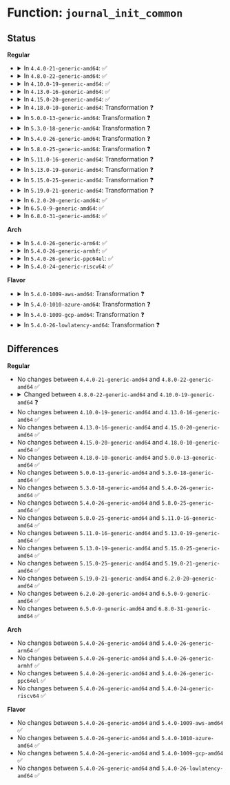 # Function: <code>journal_init_common</code>

## Status
<b>Regular</b>
<ul>
<li>
<details>
<summary>In <code>4.4.0-21-generic-amd64</code>: ✅</summary>

```c
journal_t * journal_init_common()
```

```json
{
  "name": "journal_init_common",
  "collision_type": "Unique Static",
  "inline_type": "No",
  "funcs": [
    {
      "addr": 18446744071581922512,
      "name": "journal_init_common",
      "external": false,
      "loc": "fs/jbd2/journal.c:1069",
      "file": "fs/jbd2/journal.c",
      "inline": "seen, unknown",
      "caller_inline": [],
      "caller_func": [
        "fs/jbd2/journal.c:jbd2_journal_init_dev",
        "fs/jbd2/journal.c:jbd2_journal_init_inode"
      ]
    }
  ],
  "symbols": [
    {
      "addr": 18446744071581922512,
      "name": "journal_init_common",
      "section": ".text",
      "bind": "STB_LOCAL",
      "size": 351
    }
  ]
}
```
</details>
</li>
<li>
<details>
<summary>In <code>4.8.0-22-generic-amd64</code>: ✅</summary>

```c
journal_t * journal_init_common()
```

```json
{
  "name": "journal_init_common",
  "collision_type": "Unique Static",
  "inline_type": "No",
  "funcs": [
    {
      "addr": 18446744071582112320,
      "name": "journal_init_common",
      "external": false,
      "loc": "fs/jbd2/journal.c:1093",
      "file": "fs/jbd2/journal.c",
      "inline": "seen, unknown",
      "caller_inline": [],
      "caller_func": [
        "fs/jbd2/journal.c:jbd2_journal_init_inode",
        "fs/jbd2/journal.c:jbd2_journal_init_dev"
      ]
    }
  ],
  "symbols": [
    {
      "addr": 18446744071582112320,
      "name": "journal_init_common",
      "section": ".text",
      "bind": "STB_LOCAL",
      "size": 351
    }
  ]
}
```
</details>
</li>
<li>
<details>
<summary>In <code>4.10.0-19-generic-amd64</code>: ✅</summary>

```c
journal_t * journal_init_common(struct block_device * bdev, struct block_device * fs_dev, long long unsigned int start, int len, int blocksize)
```

```json
{
  "name": "journal_init_common",
  "collision_type": "Unique Static",
  "inline_type": "No",
  "funcs": [
    {
      "addr": 18446744071582202304,
      "name": "journal_init_common",
      "external": false,
      "loc": "fs/jbd2/journal.c:1093",
      "file": "fs/jbd2/journal.c",
      "inline": "seen, unknown",
      "caller_inline": [],
      "caller_func": [
        "fs/jbd2/journal.c:jbd2_journal_init_inode",
        "fs/jbd2/journal.c:jbd2_journal_init_dev"
      ]
    }
  ],
  "symbols": [
    {
      "addr": 18446744071582202304,
      "name": "journal_init_common",
      "section": ".text",
      "bind": "STB_LOCAL",
      "size": 648
    }
  ]
}
```
</details>
</li>
<li>
<details>
<summary>In <code>4.13.0-16-generic-amd64</code>: ✅</summary>

```c
journal_t * journal_init_common(struct block_device * bdev, struct block_device * fs_dev, long long unsigned int start, int len, int blocksize)
```

```json
{
  "name": "journal_init_common",
  "collision_type": "Unique Static",
  "inline_type": "No",
  "funcs": [
    {
      "addr": 18446744071582287792,
      "name": "journal_init_common",
      "external": false,
      "loc": "fs/jbd2/journal.c:1116",
      "file": "fs/jbd2/journal.c",
      "inline": "seen, unknown",
      "caller_inline": [],
      "caller_func": [
        "fs/jbd2/journal.c:jbd2_journal_init_inode",
        "fs/jbd2/journal.c:jbd2_journal_init_dev"
      ]
    }
  ],
  "symbols": [
    {
      "addr": 18446744071582287792,
      "name": "journal_init_common",
      "section": ".text",
      "bind": "STB_LOCAL",
      "size": 608
    }
  ]
}
```
</details>
</li>
<li>
<details>
<summary>In <code>4.15.0-20-generic-amd64</code>: ✅</summary>

```c
journal_t * journal_init_common(struct block_device * bdev, struct block_device * fs_dev, long long unsigned int start, int len, int blocksize)
```

```json
{
  "name": "journal_init_common",
  "collision_type": "Unique Static",
  "inline_type": "No",
  "funcs": [
    {
      "addr": 18446744071582436864,
      "name": "journal_init_common",
      "external": false,
      "loc": "fs/jbd2/journal.c:1132",
      "file": "fs/jbd2/journal.c",
      "inline": "seen, unknown",
      "caller_inline": [],
      "caller_func": [
        "fs/jbd2/journal.c:jbd2_journal_init_inode",
        "fs/jbd2/journal.c:jbd2_journal_init_dev"
      ]
    }
  ],
  "symbols": [
    {
      "addr": 18446744071582436864,
      "name": "journal_init_common",
      "section": ".text",
      "bind": "STB_LOCAL",
      "size": 608
    }
  ]
}
```
</details>
</li>
<li>
<details>
<summary>In <code>4.18.0-10-generic-amd64</code>: Transformation ❓</summary>

```c
journal_t * journal_init_common(struct block_device * bdev, struct block_device * fs_dev, long long unsigned int start, int len, int blocksize)
```

```json
{
  "name": "journal_init_common",
  "collision_type": "Unique Static",
  "inline_type": "No",
  "funcs": [
    {
      "addr": 0,
      "name": "journal_init_common",
      "external": false,
      "loc": "fs/jbd2/journal.c:1129",
      "file": "fs/jbd2/journal.c",
      "inline": "seen, unknown",
      "caller_inline": [],
      "caller_func": [
        "fs/jbd2/journal.c:jbd2_journal_init_inode",
        "fs/jbd2/journal.c:jbd2_journal_init_dev"
      ]
    }
  ],
  "symbols": [
    {
      "addr": 18446744071582626752,
      "name": "journal_init_common",
      "section": ".text",
      "bind": "STB_LOCAL",
      "size": 577
    },
    {
      "addr": 18446744071582638737,
      "name": "journal_init_common.cold.46",
      "section": ".text",
      "bind": "STB_LOCAL",
      "size": 31
    }
  ]
}
```
</details>
</li>
<li>
<details>
<summary>In <code>5.0.0-13-generic-amd64</code>: Transformation ❓</summary>

```c
journal_t * journal_init_common(struct block_device * bdev, struct block_device * fs_dev, long long unsigned int start, int len, int blocksize)
```

```json
{
  "name": "journal_init_common",
  "collision_type": "Unique Static",
  "inline_type": "No",
  "funcs": [
    {
      "addr": 0,
      "name": "journal_init_common",
      "external": false,
      "loc": "fs/jbd2/journal.c:1129",
      "file": "fs/jbd2/journal.c",
      "inline": "seen, unknown",
      "caller_inline": [],
      "caller_func": [
        "fs/jbd2/journal.c:jbd2_journal_init_inode",
        "fs/jbd2/journal.c:jbd2_journal_init_dev"
      ]
    }
  ],
  "symbols": [
    {
      "addr": 18446744071582728576,
      "name": "journal_init_common",
      "section": ".text",
      "bind": "STB_LOCAL",
      "size": 577
    },
    {
      "addr": 18446744071582740481,
      "name": "journal_init_common.cold.47",
      "section": ".text",
      "bind": "STB_LOCAL",
      "size": 31
    }
  ]
}
```
</details>
</li>
<li>
<details>
<summary>In <code>5.3.0-18-generic-amd64</code>: Transformation ❓</summary>

```c
journal_t * journal_init_common(struct block_device * bdev, struct block_device * fs_dev, long long unsigned int start, int len, int blocksize)
```

```json
{
  "name": "journal_init_common",
  "collision_type": "Unique Static",
  "inline_type": "No",
  "funcs": [
    {
      "addr": 0,
      "name": "journal_init_common",
      "external": false,
      "loc": "fs/jbd2/journal.c:1112",
      "file": "fs/jbd2/journal.c",
      "inline": "seen, unknown",
      "caller_inline": [],
      "caller_func": [
        "fs/jbd2/journal.c:jbd2_journal_init_inode",
        "fs/jbd2/journal.c:jbd2_journal_init_dev"
      ]
    }
  ],
  "symbols": [
    {
      "addr": 18446744071582902160,
      "name": "journal_init_common",
      "section": ".text",
      "bind": "STB_LOCAL",
      "size": 577
    },
    {
      "addr": 18446744071582914333,
      "name": "journal_init_common.cold",
      "section": ".text",
      "bind": "STB_LOCAL",
      "size": 31
    }
  ]
}
```
</details>
</li>
<li>
<details>
<summary>In <code>5.4.0-26-generic-amd64</code>: Transformation ❓</summary>

```c
journal_t * journal_init_common(struct block_device * bdev, struct block_device * fs_dev, long long unsigned int start, int len, int blocksize)
```

```json
{
  "name": "journal_init_common",
  "collision_type": "Unique Static",
  "inline_type": "No",
  "funcs": [
    {
      "addr": 0,
      "name": "journal_init_common",
      "external": false,
      "loc": "fs/jbd2/journal.c:1111",
      "file": "fs/jbd2/journal.c",
      "inline": "seen, unknown",
      "caller_inline": [],
      "caller_func": [
        "fs/jbd2/journal.c:jbd2_journal_init_inode",
        "fs/jbd2/journal.c:jbd2_journal_init_dev"
      ]
    }
  ],
  "symbols": [
    {
      "addr": 18446744071583008848,
      "name": "journal_init_common",
      "section": ".text",
      "bind": "STB_LOCAL",
      "size": 577
    },
    {
      "addr": 18446744071583020931,
      "name": "journal_init_common.cold",
      "section": ".text",
      "bind": "STB_LOCAL",
      "size": 31
    }
  ]
}
```
</details>
</li>
<li>
<details>
<summary>In <code>5.8.0-25-generic-amd64</code>: Transformation ❓</summary>

```c
journal_t * journal_init_common(struct block_device * bdev, struct block_device * fs_dev, long long unsigned int start, int len, int blocksize)
```

```json
{
  "name": "journal_init_common",
  "collision_type": "Unique Static",
  "inline_type": "No",
  "funcs": [
    {
      "addr": 0,
      "name": "journal_init_common",
      "external": false,
      "loc": "fs/jbd2/journal.c:1124",
      "file": "fs/jbd2/journal.c",
      "inline": "seen, unknown",
      "caller_inline": [],
      "caller_func": [
        "fs/jbd2/journal.c:jbd2_journal_init_inode",
        "fs/jbd2/journal.c:jbd2_journal_init_dev"
      ]
    }
  ],
  "symbols": [
    {
      "addr": 18446744071583324320,
      "name": "journal_init_common",
      "section": ".text",
      "bind": "STB_LOCAL",
      "size": 593
    },
    {
      "addr": 18446744071583338214,
      "name": "journal_init_common.cold",
      "section": ".text",
      "bind": "STB_LOCAL",
      "size": 31
    }
  ]
}
```
</details>
</li>
<li>
<details>
<summary>In <code>5.11.0-16-generic-amd64</code>: Transformation ❓</summary>

```c
journal_t * journal_init_common(struct block_device * bdev, struct block_device * fs_dev, long long unsigned int start, int len, int blocksize)
```

```json
{
  "name": "journal_init_common",
  "collision_type": "Unique Static",
  "inline_type": "No",
  "funcs": [
    {
      "addr": 0,
      "name": "journal_init_common",
      "external": false,
      "loc": "fs/jbd2/journal.c:1303",
      "file": "fs/jbd2/journal.c",
      "inline": "seen, unknown",
      "caller_inline": [],
      "caller_func": [
        "fs/jbd2/journal.c:jbd2_journal_init_inode",
        "fs/jbd2/journal.c:jbd2_journal_init_dev"
      ]
    }
  ],
  "symbols": [
    {
      "addr": 18446744071583447520,
      "name": "journal_init_common",
      "section": ".text",
      "bind": "STB_LOCAL",
      "size": 630
    },
    {
      "addr": 18446744071591350601,
      "name": "journal_init_common.cold",
      "section": ".text",
      "bind": "STB_LOCAL",
      "size": 31
    }
  ]
}
```
</details>
</li>
<li>
<details>
<summary>In <code>5.13.0-19-generic-amd64</code>: Transformation ❓</summary>

```c
journal_t * journal_init_common(struct block_device * bdev, struct block_device * fs_dev, long long unsigned int start, int len, int blocksize)
```

```json
{
  "name": "journal_init_common",
  "collision_type": "Unique Static",
  "inline_type": "No",
  "funcs": [
    {
      "addr": 0,
      "name": "journal_init_common",
      "external": false,
      "loc": "fs/jbd2/journal.c:1303",
      "file": "fs/jbd2/journal.c",
      "inline": "seen, unknown",
      "caller_inline": [],
      "caller_func": [
        "fs/jbd2/journal.c:jbd2_journal_init_inode",
        "fs/jbd2/journal.c:jbd2_journal_init_dev"
      ]
    }
  ],
  "symbols": [
    {
      "addr": 18446744071583465440,
      "name": "journal_init_common",
      "section": ".text",
      "bind": "STB_LOCAL",
      "size": 627
    },
    {
      "addr": 18446744071591293240,
      "name": "journal_init_common.cold",
      "section": ".text",
      "bind": "STB_LOCAL",
      "size": 31
    }
  ]
}
```
</details>
</li>
<li>
<details>
<summary>In <code>5.15.0-25-generic-amd64</code>: Transformation ❓</summary>

```c
journal_t * journal_init_common(struct block_device * bdev, struct block_device * fs_dev, long long unsigned int start, int len, int blocksize)
```

```json
{
  "name": "journal_init_common",
  "collision_type": "Unique Static",
  "inline_type": "No",
  "funcs": [
    {
      "addr": 0,
      "name": "journal_init_common",
      "external": false,
      "loc": "fs/jbd2/journal.c:1337",
      "file": "fs/jbd2/journal.c",
      "inline": "seen, unknown",
      "caller_inline": [],
      "caller_func": [
        "fs/jbd2/journal.c:jbd2_journal_init_inode",
        "fs/jbd2/journal.c:jbd2_journal_init_dev"
      ]
    }
  ],
  "symbols": [
    {
      "addr": 18446744071583819232,
      "name": "journal_init_common",
      "section": ".text",
      "bind": "STB_LOCAL",
      "size": 757
    },
    {
      "addr": 18446744071592274723,
      "name": "journal_init_common.cold",
      "section": ".text",
      "bind": "STB_LOCAL",
      "size": 24
    }
  ]
}
```
</details>
</li>
<li>
<details>
<summary>In <code>5.19.0-21-generic-amd64</code>: Transformation ❓</summary>

```c
journal_t * journal_init_common(struct block_device * bdev, struct block_device * fs_dev, long long unsigned int start, int len, int blocksize)
```

```json
{
  "name": "journal_init_common",
  "collision_type": "Unique Static",
  "inline_type": "No",
  "funcs": [
    {
      "addr": 0,
      "name": "journal_init_common",
      "external": false,
      "loc": "fs/jbd2/journal.c:1343",
      "file": "fs/jbd2/journal.c",
      "inline": "seen, unknown",
      "caller_inline": [],
      "caller_func": [
        "fs/jbd2/journal.c:jbd2_journal_init_inode",
        "fs/jbd2/journal.c:jbd2_journal_init_dev"
      ]
    }
  ],
  "symbols": [
    {
      "addr": 18446744071584388080,
      "name": "journal_init_common",
      "section": ".text",
      "bind": "STB_LOCAL",
      "size": 770
    },
    {
      "addr": 18446744071594056382,
      "name": "journal_init_common.cold",
      "section": ".text",
      "bind": "STB_LOCAL",
      "size": 24
    }
  ]
}
```
</details>
</li>
<li>
<details>
<summary>In <code>6.2.0-20-generic-amd64</code>: ✅</summary>

```c
journal_t * journal_init_common(struct block_device * bdev, struct block_device * fs_dev, long long unsigned int start, int len, int blocksize)
```

```json
{
  "name": "journal_init_common",
  "collision_type": "Unique Static",
  "inline_type": "No",
  "funcs": [
    {
      "addr": 18446744071585043552,
      "name": "journal_init_common",
      "external": false,
      "loc": "fs/jbd2/journal.c:1346",
      "file": "fs/jbd2/journal.c",
      "inline": "seen, unknown",
      "caller_inline": [],
      "caller_func": [
        "fs/jbd2/journal.c:jbd2_journal_init_inode",
        "fs/jbd2/journal.c:jbd2_journal_init_dev"
      ]
    }
  ],
  "symbols": [
    {
      "addr": 18446744071585043552,
      "name": "journal_init_common",
      "section": ".text",
      "bind": "STB_LOCAL",
      "size": 812
    }
  ]
}
```
</details>
</li>
<li>
<details>
<summary>In <code>6.5.0-9-generic-amd64</code>: ✅</summary>

```c
journal_t * journal_init_common(struct block_device * bdev, struct block_device * fs_dev, long long unsigned int start, int len, int blocksize)
```

```json
{
  "name": "journal_init_common",
  "collision_type": "Unique Static",
  "inline_type": "No",
  "funcs": [
    {
      "addr": 18446744071585272432,
      "name": "journal_init_common",
      "external": false,
      "loc": "fs/jbd2/journal.c:1348",
      "file": "fs/jbd2/journal.c",
      "inline": "seen, unknown",
      "caller_inline": [],
      "caller_func": [
        "fs/jbd2/journal.c:jbd2_journal_init_inode",
        "fs/jbd2/journal.c:jbd2_journal_init_dev"
      ]
    }
  ],
  "symbols": [
    {
      "addr": 18446744071585272432,
      "name": "journal_init_common",
      "section": ".text",
      "bind": "STB_LOCAL",
      "size": 812
    }
  ]
}
```
</details>
</li>
<li>
<details>
<summary>In <code>6.8.0-31-generic-amd64</code>: ✅</summary>

```c
journal_t * journal_init_common(struct block_device * bdev, struct block_device * fs_dev, long long unsigned int start, int len, int blocksize)
```

```json
{
  "name": "journal_init_common",
  "collision_type": "Unique Static",
  "inline_type": "No",
  "funcs": [
    {
      "addr": 18446744071585508720,
      "name": "journal_init_common",
      "external": false,
      "loc": "fs/jbd2/journal.c:1519",
      "file": "fs/jbd2/journal.c",
      "inline": "seen, unknown",
      "caller_inline": [],
      "caller_func": [
        "fs/jbd2/journal.c:jbd2_journal_init_inode",
        "fs/jbd2/journal.c:jbd2_journal_init_dev"
      ]
    }
  ],
  "symbols": [
    {
      "addr": 18446744071585508720,
      "name": "journal_init_common",
      "section": ".text",
      "bind": "STB_LOCAL",
      "size": 943
    }
  ]
}
```
</details>
</li>
</ul>
<b>Arch</b>
<ul>
<li>
<details>
<summary>In <code>5.4.0-26-generic-arm64</code>: ✅</summary>

```c
journal_t * journal_init_common(struct block_device * bdev, struct block_device * fs_dev, long long unsigned int start, int len, int blocksize)
```

```json
{
  "name": "journal_init_common",
  "collision_type": "Unique Static",
  "inline_type": "No",
  "funcs": [
    {
      "addr": 18446603336494693744,
      "name": "journal_init_common",
      "external": false,
      "loc": "fs/jbd2/journal.c:1111",
      "file": "fs/jbd2/journal.c",
      "inline": "seen, unknown",
      "caller_inline": [],
      "caller_func": [
        "fs/jbd2/journal.c:jbd2_journal_init_inode",
        "fs/jbd2/journal.c:jbd2_journal_init_dev"
      ]
    }
  ],
  "symbols": [
    {
      "addr": 18446603336494693744,
      "name": "journal_init_common",
      "section": ".text",
      "bind": "STB_LOCAL",
      "size": 532
    }
  ]
}
```
</details>
</li>
<li>
<details>
<summary>In <code>5.4.0-26-generic-armhf</code>: ✅</summary>

```c
journal_t * journal_init_common(struct block_device * bdev, struct block_device * fs_dev, long long unsigned int start, int len, int blocksize)
```

```json
{
  "name": "journal_init_common",
  "collision_type": "Unique Static",
  "inline_type": "No",
  "funcs": [
    {
      "addr": 3228136056,
      "name": "journal_init_common",
      "external": false,
      "loc": "fs/jbd2/journal.c:1111",
      "file": "fs/jbd2/journal.c",
      "inline": "seen, unknown",
      "caller_inline": [],
      "caller_func": [
        "fs/jbd2/journal.c:jbd2_journal_init_inode",
        "fs/jbd2/journal.c:jbd2_journal_init_dev"
      ]
    }
  ],
  "symbols": [
    {
      "addr": 3228136056,
      "name": "journal_init_common",
      "section": ".text",
      "bind": "STB_LOCAL",
      "size": 492
    }
  ]
}
```
</details>
</li>
<li>
<details>
<summary>In <code>5.4.0-26-generic-ppc64el</code>: ✅</summary>

```c
journal_t * journal_init_common(struct block_device * bdev, struct block_device * fs_dev, long long unsigned int start, int len, int blocksize)
```

```json
{
  "name": "journal_init_common",
  "collision_type": "Unique Static",
  "inline_type": "No",
  "funcs": [
    {
      "addr": 13835058055288518576,
      "name": "journal_init_common",
      "external": false,
      "loc": "fs/jbd2/journal.c:1111",
      "file": "fs/jbd2/journal.c",
      "inline": "seen, unknown",
      "caller_inline": [],
      "caller_func": [
        "fs/jbd2/journal.c:jbd2_journal_init_inode",
        "fs/jbd2/journal.c:jbd2_journal_init_dev"
      ]
    }
  ],
  "symbols": [
    {
      "addr": 13835058055288518576,
      "name": "journal_init_common",
      "section": ".text",
      "bind": "STB_LOCAL",
      "size": 692
    }
  ]
}
```
</details>
</li>
<li>
<details>
<summary>In <code>5.4.0-24-generic-riscv64</code>: ✅</summary>

```c
journal_t * journal_init_common(struct block_device * bdev, struct block_device * fs_dev, long long unsigned int start, int len, int blocksize)
```

```json
{
  "name": "journal_init_common",
  "collision_type": "Unique Static",
  "inline_type": "No",
  "funcs": [
    {
      "addr": 18446743936274052392,
      "name": "journal_init_common",
      "external": false,
      "loc": "fs/jbd2/journal.c:1111",
      "file": "fs/jbd2/journal.c",
      "inline": "seen, unknown",
      "caller_inline": [],
      "caller_func": [
        "fs/jbd2/journal.c:jbd2_journal_init_inode",
        "fs/jbd2/journal.c:jbd2_journal_init_dev"
      ]
    }
  ],
  "symbols": [
    {
      "addr": 18446743936274052392,
      "name": "journal_init_common",
      "section": ".text",
      "bind": "STB_LOCAL",
      "size": 514
    }
  ]
}
```
</details>
</li>
</ul>
<b>Flavor</b>
<ul>
<li>
<details>
<summary>In <code>5.4.0-1009-aws-amd64</code>: Transformation ❓</summary>

```c
journal_t * journal_init_common(struct block_device * bdev, struct block_device * fs_dev, long long unsigned int start, int len, int blocksize)
```

```json
{
  "name": "journal_init_common",
  "collision_type": "Unique Static",
  "inline_type": "No",
  "funcs": [
    {
      "addr": 0,
      "name": "journal_init_common",
      "external": false,
      "loc": "fs/jbd2/journal.c:1111",
      "file": "fs/jbd2/journal.c",
      "inline": "seen, unknown",
      "caller_inline": [],
      "caller_func": [
        "fs/jbd2/journal.c:jbd2_journal_init_inode",
        "fs/jbd2/journal.c:jbd2_journal_init_dev"
      ]
    }
  ],
  "symbols": [
    {
      "addr": 18446744071582977584,
      "name": "journal_init_common",
      "section": ".text",
      "bind": "STB_LOCAL",
      "size": 577
    },
    {
      "addr": 18446744071582989667,
      "name": "journal_init_common.cold",
      "section": ".text",
      "bind": "STB_LOCAL",
      "size": 31
    }
  ]
}
```
</details>
</li>
<li>
<details>
<summary>In <code>5.4.0-1010-azure-amd64</code>: Transformation ❓</summary>

```c
journal_t * journal_init_common(struct block_device * bdev, struct block_device * fs_dev, long long unsigned int start, int len, int blocksize)
```

```json
{
  "name": "journal_init_common",
  "collision_type": "Unique Static",
  "inline_type": "No",
  "funcs": [
    {
      "addr": 0,
      "name": "journal_init_common",
      "external": false,
      "loc": "fs/jbd2/journal.c:1111",
      "file": "fs/jbd2/journal.c",
      "inline": "seen, unknown",
      "caller_inline": [],
      "caller_func": [
        "fs/jbd2/journal.c:jbd2_journal_init_inode",
        "fs/jbd2/journal.c:jbd2_journal_init_dev"
      ]
    }
  ],
  "symbols": [
    {
      "addr": 18446744071582914736,
      "name": "journal_init_common",
      "section": ".text",
      "bind": "STB_LOCAL",
      "size": 577
    },
    {
      "addr": 18446744071582926819,
      "name": "journal_init_common.cold",
      "section": ".text",
      "bind": "STB_LOCAL",
      "size": 31
    }
  ]
}
```
</details>
</li>
<li>
<details>
<summary>In <code>5.4.0-1009-gcp-amd64</code>: Transformation ❓</summary>

```c
journal_t * journal_init_common(struct block_device * bdev, struct block_device * fs_dev, long long unsigned int start, int len, int blocksize)
```

```json
{
  "name": "journal_init_common",
  "collision_type": "Unique Static",
  "inline_type": "No",
  "funcs": [
    {
      "addr": 0,
      "name": "journal_init_common",
      "external": false,
      "loc": "fs/jbd2/journal.c:1111",
      "file": "fs/jbd2/journal.c",
      "inline": "seen, unknown",
      "caller_inline": [],
      "caller_func": [
        "fs/jbd2/journal.c:jbd2_journal_init_inode",
        "fs/jbd2/journal.c:jbd2_journal_init_dev"
      ]
    }
  ],
  "symbols": [
    {
      "addr": 18446744071582966192,
      "name": "journal_init_common",
      "section": ".text",
      "bind": "STB_LOCAL",
      "size": 577
    },
    {
      "addr": 18446744071582978275,
      "name": "journal_init_common.cold",
      "section": ".text",
      "bind": "STB_LOCAL",
      "size": 31
    }
  ]
}
```
</details>
</li>
<li>
<details>
<summary>In <code>5.4.0-26-lowlatency-amd64</code>: Transformation ❓</summary>

```c
journal_t * journal_init_common(struct block_device * bdev, struct block_device * fs_dev, long long unsigned int start, int len, int blocksize)
```

```json
{
  "name": "journal_init_common",
  "collision_type": "Unique Static",
  "inline_type": "No",
  "funcs": [
    {
      "addr": 0,
      "name": "journal_init_common",
      "external": false,
      "loc": "fs/jbd2/journal.c:1111",
      "file": "fs/jbd2/journal.c",
      "inline": "seen, unknown",
      "caller_inline": [],
      "caller_func": [
        "fs/jbd2/journal.c:jbd2_journal_init_inode",
        "fs/jbd2/journal.c:jbd2_journal_init_dev"
      ]
    }
  ],
  "symbols": [
    {
      "addr": 18446744071583055360,
      "name": "journal_init_common",
      "section": ".text",
      "bind": "STB_LOCAL",
      "size": 577
    },
    {
      "addr": 18446744071583067358,
      "name": "journal_init_common.cold",
      "section": ".text",
      "bind": "STB_LOCAL",
      "size": 31
    }
  ]
}
```
</details>
</li>
</ul>

## Differences
<b>Regular</b>
<ul>
<li>
No changes between <code>4.4.0-21-generic-amd64</code> and <code>4.8.0-22-generic-amd64</code> ✅
</li>
<li>
<details>
<summary>Changed between <code>4.8.0-22-generic-amd64</code> and <code>4.10.0-19-generic-amd64</code> ❓</summary>
<ul>
<li>
<b>Param added. </b>
<code>struct block_device * bdev</code>
</li>
<li>
<b>Param added. </b>
<code>struct block_device * fs_dev</code>
</li>
<li>
<b>Param added. </b>
<code>long long unsigned int start</code>
</li>
<li>
<b>Param added. </b>
<code>int len</code>
</li>
<li>
<b>Param added. </b>
<code>int blocksize</code>
</li>
</ul>
</details>
</li>
<li>
No changes between <code>4.10.0-19-generic-amd64</code> and <code>4.13.0-16-generic-amd64</code> ✅
</li>
<li>
No changes between <code>4.13.0-16-generic-amd64</code> and <code>4.15.0-20-generic-amd64</code> ✅
</li>
<li>
No changes between <code>4.15.0-20-generic-amd64</code> and <code>4.18.0-10-generic-amd64</code> ✅
</li>
<li>
No changes between <code>4.18.0-10-generic-amd64</code> and <code>5.0.0-13-generic-amd64</code> ✅
</li>
<li>
No changes between <code>5.0.0-13-generic-amd64</code> and <code>5.3.0-18-generic-amd64</code> ✅
</li>
<li>
No changes between <code>5.3.0-18-generic-amd64</code> and <code>5.4.0-26-generic-amd64</code> ✅
</li>
<li>
No changes between <code>5.4.0-26-generic-amd64</code> and <code>5.8.0-25-generic-amd64</code> ✅
</li>
<li>
No changes between <code>5.8.0-25-generic-amd64</code> and <code>5.11.0-16-generic-amd64</code> ✅
</li>
<li>
No changes between <code>5.11.0-16-generic-amd64</code> and <code>5.13.0-19-generic-amd64</code> ✅
</li>
<li>
No changes between <code>5.13.0-19-generic-amd64</code> and <code>5.15.0-25-generic-amd64</code> ✅
</li>
<li>
No changes between <code>5.15.0-25-generic-amd64</code> and <code>5.19.0-21-generic-amd64</code> ✅
</li>
<li>
No changes between <code>5.19.0-21-generic-amd64</code> and <code>6.2.0-20-generic-amd64</code> ✅
</li>
<li>
No changes between <code>6.2.0-20-generic-amd64</code> and <code>6.5.0-9-generic-amd64</code> ✅
</li>
<li>
No changes between <code>6.5.0-9-generic-amd64</code> and <code>6.8.0-31-generic-amd64</code> ✅
</li>
</ul>
<b>Arch</b>
<ul>
<li>
No changes between <code>5.4.0-26-generic-amd64</code> and <code>5.4.0-26-generic-arm64</code> ✅
</li>
<li>
No changes between <code>5.4.0-26-generic-amd64</code> and <code>5.4.0-26-generic-armhf</code> ✅
</li>
<li>
No changes between <code>5.4.0-26-generic-amd64</code> and <code>5.4.0-26-generic-ppc64el</code> ✅
</li>
<li>
No changes between <code>5.4.0-26-generic-amd64</code> and <code>5.4.0-24-generic-riscv64</code> ✅
</li>
</ul>
<b>Flavor</b>
<ul>
<li>
No changes between <code>5.4.0-26-generic-amd64</code> and <code>5.4.0-1009-aws-amd64</code> ✅
</li>
<li>
No changes between <code>5.4.0-26-generic-amd64</code> and <code>5.4.0-1010-azure-amd64</code> ✅
</li>
<li>
No changes between <code>5.4.0-26-generic-amd64</code> and <code>5.4.0-1009-gcp-amd64</code> ✅
</li>
<li>
No changes between <code>5.4.0-26-generic-amd64</code> and <code>5.4.0-26-lowlatency-amd64</code> ✅
</li>
</ul>
